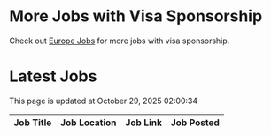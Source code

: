 # More Jobs with Visa Sponsorship

Check out [Europe Jobs](https://github.com/sureshparimi/europejobs#latest-jobs) for more jobs with visa sponsorship.

# Latest Jobs

This page is updated at October 29, 2025 02:00:34

| Job Title | Job Location | Job Link | Job Posted |
| --- | --- | --- | --- |
